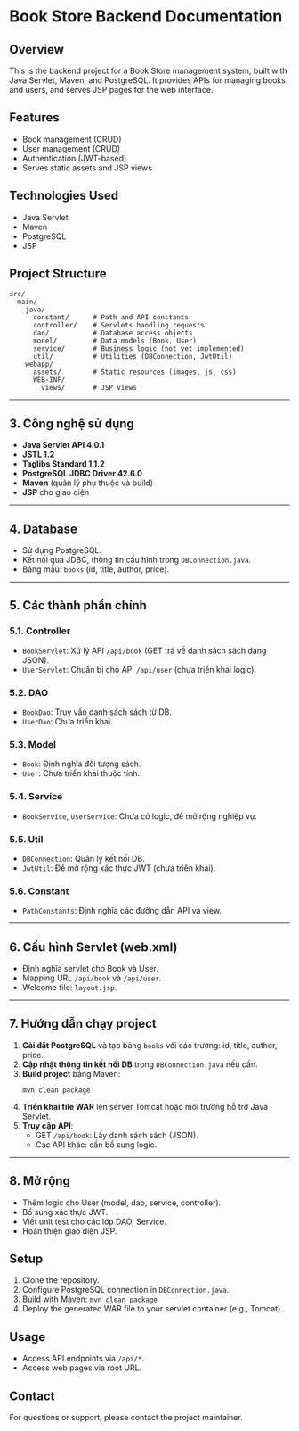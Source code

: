 # Book Store Backend Documentation

## Overview
This is the backend project for a Book Store management system, built with Java Servlet, Maven, and PostgreSQL. It provides APIs for managing books and users, and serves JSP pages for the web interface.

## Features
- Book management (CRUD)
- User management (CRUD)
- Authentication (JWT-based)
- Serves static assets and JSP views

## Technologies Used
- Java Servlet
- Maven
- PostgreSQL
- JSP

## Project Structure
```
src/
  main/
    java/
      constant/      # Path and API constants
      controller/    # Servlets handling requests
      dao/           # Database access objects
      model/         # Data models (Book, User)
      service/       # Business logic (not yet implemented)
      util/          # Utilities (DBConnection, JwtUtil)
    webapp/
      assets/        # Static resources (images, js, css)
      WEB-INF/
        views/       # JSP views
```

---

## 3. Công nghệ sử dụng

- **Java Servlet API 4.0.1**
- **JSTL 1.2**
- **Taglibs Standard 1.1.2**
- **PostgreSQL JDBC Driver 42.6.0**
- **Maven** (quản lý phụ thuộc và build)
- **JSP** cho giao diện

---

## 4. Database

- Sử dụng PostgreSQL.
- Kết nối qua JDBC, thông tin cấu hình trong `DBConnection.java`.
- Bảng mẫu: `books` (id, title, author, price).

---

## 5. Các thành phần chính

### 5.1. Controller

- `BookServlet`: Xử lý API `/api/book` (GET trả về danh sách sách dạng JSON).
- `UserServlet`: Chuẩn bị cho API `/api/user` (chưa triển khai logic).

### 5.2. DAO

- `BookDao`: Truy vấn danh sách sách từ DB.
- `UserDao`: Chưa triển khai.

### 5.3. Model

- `Book`: Định nghĩa đối tượng sách.
- `User`: Chưa triển khai thuộc tính.

### 5.4. Service

- `BookService`, `UserService`: Chưa có logic, để mở rộng nghiệp vụ.

### 5.5. Util

- `DBConnection`: Quản lý kết nối DB.
- `JwtUtil`: Để mở rộng xác thực JWT (chưa triển khai).

### 5.6. Constant

- `PathConstants`: Định nghĩa các đường dẫn API và view.

---

## 6. Cấu hình Servlet (web.xml)

- Định nghĩa servlet cho Book và User.
- Mapping URL `/api/book` và `/api/user`.
- Welcome file: `layout.jsp`.

---

## 7. Hướng dẫn chạy project

1. **Cài đặt PostgreSQL** và tạo bảng `books` với các trường: id, title, author, price.
2. **Cập nhật thông tin kết nối DB** trong `DBConnection.java` nếu cần.
3. **Build project** bằng Maven:
   ```
   mvn clean package
   ```
4. **Triển khai file WAR** lên server Tomcat hoặc môi trường hỗ trợ Java Servlet.
5. **Truy cập API**:
   - GET `/api/book`: Lấy danh sách sách (JSON).
   - Các API khác: cần bổ sung logic.

---

## 8. Mở rộng

- Thêm logic cho User (model, dao, service, controller).
- Bổ sung xác thực JWT.
- Viết unit test cho các lớp DAO, Service.
- Hoàn thiện giao diện JSP.

## Setup
1. Clone the repository.
2. Configure PostgreSQL connection in `DBConnection.java`.
3. Build with Maven: `mvn clean package`
4. Deploy the generated WAR file to your servlet container (e.g., Tomcat).

## Usage
- Access API endpoints via `/api/*`.
- Access web pages via root URL.

## Contact
For questions or support, please contact the project maintainer.
